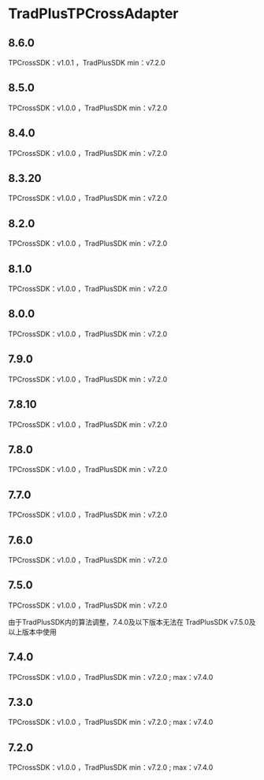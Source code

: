 # TradPlusTPCrossAdapter

## 8.6.0

TPCrossSDK：v1.0.1 ，TradPlusSDK min：v7.2.0

## 8.5.0

TPCrossSDK：v1.0.0 ，TradPlusSDK min：v7.2.0

## 8.4.0

TPCrossSDK：v1.0.0 ，TradPlusSDK min：v7.2.0

## 8.3.20

TPCrossSDK：v1.0.0 ，TradPlusSDK min：v7.2.0

## 8.2.0

TPCrossSDK：v1.0.0 ，TradPlusSDK min：v7.2.0

## 8.1.0

TPCrossSDK：v1.0.0 ，TradPlusSDK min：v7.2.0

## 8.0.0

TPCrossSDK：v1.0.0 ，TradPlusSDK min：v7.2.0

## 7.9.0

TPCrossSDK：v1.0.0 ，TradPlusSDK min：v7.2.0

## 7.8.10

TPCrossSDK：v1.0.0 ，TradPlusSDK min：v7.2.0

## 7.8.0

TPCrossSDK：v1.0.0 ，TradPlusSDK min：v7.2.0

## 7.7.0

TPCrossSDK：v1.0.0 ，TradPlusSDK min：v7.2.0

## 7.6.0

TPCrossSDK：v1.0.0 ，TradPlusSDK min：v7.2.0

## 7.5.0

TPCrossSDK：v1.0.0 ，TradPlusSDK min：v7.2.0

由于TradPlusSDK内的算法调整，7.4.0及以下版本无法在 TradPlusSDK v7.5.0及以上版本中使用

## 7.4.0

TPCrossSDK：v1.0.0 ，TradPlusSDK min：v7.2.0 ; max：v7.4.0

## 7.3.0

TPCrossSDK：v1.0.0 ，TradPlusSDK min：v7.2.0 ; max：v7.4.0


## 7.2.0

TPCrossSDK：v1.0.0 ，TradPlusSDK min：v7.2.0 ; max：v7.4.0
